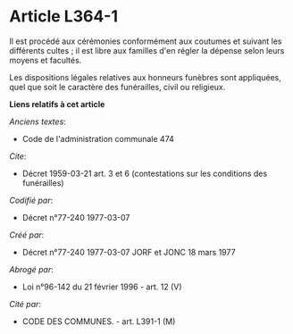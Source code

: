 # Article L364-1

Il est procédé aux cérémonies conformément aux coutumes et suivant les différents cultes ; il est libre aux familles d'en
régler la dépense selon leurs moyens et facultés.

Les dispositions légales relatives aux honneurs funèbres sont appliquées, quel que soit le caractère des funérailles, civil
ou religieux.

**Liens relatifs à cet article**

_Anciens textes_:

  - Code de l'administration communale 474

_Cite_:

  - Décret  1959-03-21 art. 3 et 6 (contestations sur les conditions des funérailles)

_Codifié par_:

  - Décret n°77-240 1977-03-07

_Créé par_:

  - Décret n°77-240 1977-03-07 JORF et JONC 18 mars 1977

_Abrogé par_:

  - Loi n°96-142 du 21 février 1996 - art. 12 (V)

_Cité par_:

  - CODE DES COMMUNES. - art. L391-1 (M)
